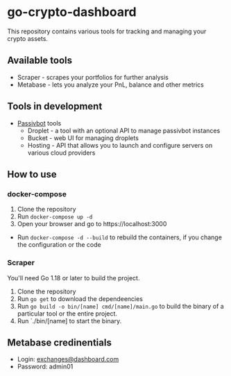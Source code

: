 # go-crypto-dashboard

This repository contains various tools for tracking and managing your crypto assets.

## Available tools

* Scraper - scrapes your portfolios for further analysis
* Metabase - lets you analyze your PnL, balance and other metrics

## Tools in development

* [Passivbot](https://www.passivbot.com/) tools
  * Droplet - a tool with an optional API to manage passivbot instances
  * Bucket - web UI for managing droplets
  * Hosting - API that allows you to launch and configure servers on various cloud providers

## How to use

### docker-compose

1. Clone the repository
1. Run `docker-compose up -d`
1. Open your browser and go to https://localhost:3000

* Run `docker-compose -d --build` to rebuild the containers, if you change the configuration or the code

### Scraper

You'll need Go 1.18 or later to build the project.

1. Clone the repository
1. Run `go get` to download the dependeencies
1. Run `go build -o bin/[name] cmd/[name]/main.go` to build the binary of a particular tool or the entire project.
1. Run `./bin/[name] to start the binary.

## Metabase credinentials

* Login: exchanges@dashboard.com
* Password: admin01

